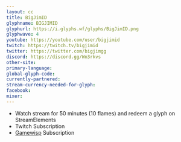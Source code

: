 ```yaml
---
layout: cc
title: BigJimID
glyphname: BIGJIMID
glyphurl: https://i.glyphs.wf/glyphs/BigJimID.png
glyphwave: 4
youtube: https://youtube.com/user/bigjimid
twitch: https://twitch.tv/bigjimid
twitter: https://twitter.com/bigjimgg
discord: https://discord.gg/Wn3rkvs
other-site: 
primary-language: 
global-glyph-code: 
currently-partnered: 
stream-currency-needed-for-glyph: 
facebook: 
mixer: 
---
```

* Watch stream for 50 minutes (10 flames) and redeem a glyph on StreamElements
* Twitch Subscription
* [Gamewisp](https://gamewisp.com/bigjimid) Subscription
